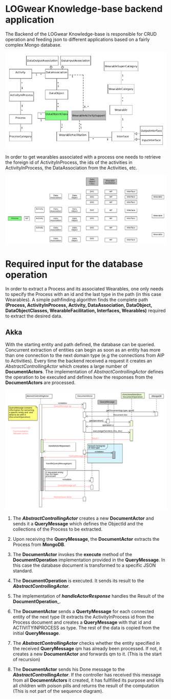 # LOGwear Knowledge-base backend application

The Backend of the LOGwear Knowledge-base is responsible for CRUD operation and feeding json to different applications based on a fairly complex Mongo database.

![alt text](https://github.com/sebivenlo/akka-workshop2017/blob/master/resources/logweardomain.png "LOGwear domain model")


In order to get wearables associated with a process one needs to retrieve the foreign id of ActivityInProcess, the ids of the activities in ActivityInProcess, the DataAssociation from the Activities, etc.

![alt text](https://github.com/sebivenlo/akka-workshop2017/blob/master/resources/domain.gif "Animation of the algorithm")


# Required input for the database operation
In order to extract a Process and its associated Wearables, one only needs to specify the Process with an id and the last type in the path (in this case Wearables). A simple pathfinding algorithm finds the complete path __(Process, ActivityInProcess, Activity, DataAssociation, DataObject, DataObjectClasses, WearableFacilitation, Interfaces, Wearables)__ required to extract the desired data. 


## Akka
With the starting entity and path defined, the database can be queried. Concurrent extraction of entities can begin as soon as an entity has more than one connection to the next domain type (e.g the connections from AIP to Activities). 
Every time the backend received a request it creates an _AbstractControllingActor_ which creates a large number of __DocumentActors__. The implementation of _AbstractControllingActor_ defines the operation to be executed and defines how the responses from the __DocumentActors__ are processed. 

![alt text](https://github.com/sebivenlo/akka-workshop2017/blob/master/resources/sequence.svg "Sequence diagram showing the interaction between actors")

1. The ___AbstractControllingActor___ creates a new __DocumentActor__ and sends it a __QueryMessage__ which defines the ObjectId and the collections of the Process to be extracted.

2. Upon receiving the __QueryMessage__, the __DocumentActor__ extracts the Process from __MongoDB__.

3. The __DocumentActor__ invokes the __execute__ method of the __DocumentOperation__ implementation provided in the __QueryMessage__. In this case the database document is transformed to a specific JSON standard. 

4. The __DocumentOperation__ is executed. It sends its result to the ___AbstractControllingActor___.

5. The implementation of ___handleActorResponse___ handles the Result of the __DocumentOperation___.

6. The __DocumentActor__ sends a __QuertyMessage__ for each connected entity of the next type (It extracts the ActivityInProcess id from the Process document and creates a __QueryMessage__ with that id and ACTIVITYINPROCESS as type. The rest of the data is copied from the initial __QueryMessage__. 

7. The ___AbstractControllingActor___ checks whether the entity specified in the received __QueryMessage__ qm has already been processed. If not, it creates a new __DocumentActor__ and forwards qm to it. (This is the start of recursion)

8. The __DocumentActor__ sends his Done message to the ___AbstractControllingActor___. If the controller has received this message from all __DocumentActors__ it created, it has fullfilled its purpose and kills all children with poison pills and returns the result of the computation (This is not part of the sequence diagram).

